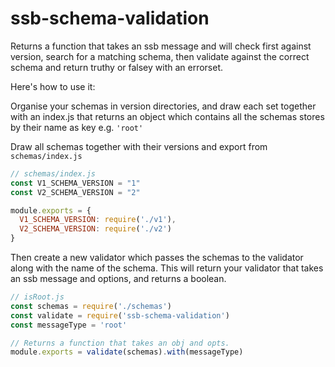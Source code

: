 # ssb-schema-validation

Returns a function that takes an ssb message and will check first against version, search for a matching schema, then validate against the correct schema and return truthy or falsey with an errorset.

Here's how to use it:

Organise your schemas in version directories, and draw each set together with an index.js that returns an object which contains all the schemas stores by their name as key e.g. ``'root'``

Draw all schemas together with their versions and export from `schemas/index.js`
```js
// schemas/index.js
const V1_SCHEMA_VERSION = "1"
const V2_SCHEMA_VERSION = "2"

module.exports = {
  V1_SCHEMA_VERSION: require('./v1'),
  V2_SCHEMA_VERSION: require('./v2')
}
```

Then create a new validator which passes the schemas to the validator along with the name of the schema. This will return your validator that takes an ssb message and options, and returns a boolean.

```js
// isRoot.js
const schemas = require('./schemas')
const validate = require('ssb-schema-validation')
const messageType = 'root'

// Returns a function that takes an obj and opts.
module.exports = validate(schemas).with(messageType)
```

